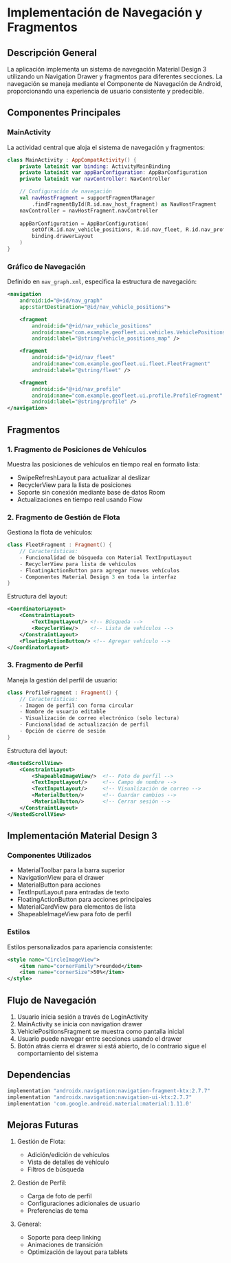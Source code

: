 # Implementación de Navegación y Fragmentos

## Descripción General
La aplicación implementa un sistema de navegación Material Design 3 utilizando un Navigation Drawer y fragmentos para diferentes secciones. La navegación se maneja mediante el Componente de Navegación de Android, proporcionando una experiencia de usuario consistente y predecible.

## Componentes Principales

### MainActivity
La actividad central que aloja el sistema de navegación y fragmentos:

```kotlin
class MainActivity : AppCompatActivity() {
    private lateinit var binding: ActivityMainBinding
    private lateinit var appBarConfiguration: AppBarConfiguration
    private lateinit var navController: NavController

    // Configuración de navegación
    val navHostFragment = supportFragmentManager
        .findFragmentById(R.id.nav_host_fragment) as NavHostFragment
    navController = navHostFragment.navController
    
    appBarConfiguration = AppBarConfiguration(
        setOf(R.id.nav_vehicle_positions, R.id.nav_fleet, R.id.nav_profile),
        binding.drawerLayout
    )
}
```

### Gráfico de Navegación
Definido en `nav_graph.xml`, especifica la estructura de navegación:

```xml
<navigation
    android:id="@+id/nav_graph"
    app:startDestination="@id/nav_vehicle_positions">

    <fragment
        android:id="@+id/nav_vehicle_positions"
        android:name="com.example.geofleet.ui.vehicles.VehiclePositionsFragment"
        android:label="@string/vehicle_positions_map" />

    <fragment
        android:id="@+id/nav_fleet"
        android:name="com.example.geofleet.ui.fleet.FleetFragment"
        android:label="@string/fleet" />

    <fragment
        android:id="@+id/nav_profile"
        android:name="com.example.geofleet.ui.profile.ProfileFragment"
        android:label="@string/profile" />
</navigation>
```

## Fragmentos

### 1. Fragmento de Posiciones de Vehículos
Muestra las posiciones de vehículos en tiempo real en formato lista:
- SwipeRefreshLayout para actualizar al deslizar
- RecyclerView para la lista de posiciones
- Soporte sin conexión mediante base de datos Room
- Actualizaciones en tiempo real usando Flow

### 2. Fragmento de Gestión de Flota
Gestiona la flota de vehículos:
```kotlin
class FleetFragment : Fragment() {
    // Características:
    - Funcionalidad de búsqueda con Material TextInputLayout
    - RecyclerView para lista de vehículos
    - FloatingActionButton para agregar nuevos vehículos
    - Componentes Material Design 3 en toda la interfaz
}
```

Estructura del layout:
```xml
<CoordinatorLayout>
    <ConstraintLayout>
        <TextInputLayout/> <!-- Búsqueda -->
        <RecyclerView/>    <!-- Lista de vehículos -->
    </ConstraintLayout>
    <FloatingActionButton/> <!-- Agregar vehículo -->
</CoordinatorLayout>
```

### 3. Fragmento de Perfil
Maneja la gestión del perfil de usuario:
```kotlin
class ProfileFragment : Fragment() {
    // Características:
    - Imagen de perfil con forma circular
    - Nombre de usuario editable
    - Visualización de correo electrónico (solo lectura)
    - Funcionalidad de actualización de perfil
    - Opción de cierre de sesión
}
```

Estructura del layout:
```xml
<NestedScrollView>
    <ConstraintLayout>
        <ShapeableImageView/>  <!-- Foto de perfil -->
        <TextInputLayout/>     <!-- Campo de nombre -->
        <TextInputLayout/>     <!-- Visualización de correo -->
        <MaterialButton/>      <!-- Guardar cambios -->
        <MaterialButton/>      <!-- Cerrar sesión -->
    </ConstraintLayout>
</NestedScrollView>
```

## Implementación Material Design 3

### Componentes Utilizados
- MaterialToolbar para la barra superior
- NavigationView para el drawer
- MaterialButton para acciones
- TextInputLayout para entradas de texto
- FloatingActionButton para acciones principales
- MaterialCardView para elementos de lista
- ShapeableImageView para foto de perfil

### Estilos
Estilos personalizados para apariencia consistente:
```xml
<style name="CircleImageView">
    <item name="cornerFamily">rounded</item>
    <item name="cornerSize">50%</item>
</style>
```

## Flujo de Navegación
1. Usuario inicia sesión a través de LoginActivity
2. MainActivity se inicia con navigation drawer
3. VehiclePositionsFragment se muestra como pantalla inicial
4. Usuario puede navegar entre secciones usando el drawer
5. Botón atrás cierra el drawer si está abierto, de lo contrario sigue el comportamiento del sistema

## Dependencias
```gradle
implementation "androidx.navigation:navigation-fragment-ktx:2.7.7"
implementation "androidx.navigation:navigation-ui-ktx:2.7.7"
implementation 'com.google.android.material:material:1.11.0'
```

## Mejoras Futuras
1. Gestión de Flota:
   - Adición/edición de vehículos
   - Vista de detalles de vehículo
   - Filtros de búsqueda

2. Gestión de Perfil:
   - Carga de foto de perfil
   - Configuraciones adicionales de usuario
   - Preferencias de tema

3. General:
   - Soporte para deep linking
   - Animaciones de transición
   - Optimización de layout para tablets
